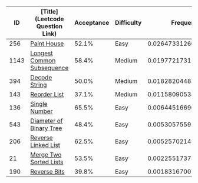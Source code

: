 |ID|[Title](Leetcode Question Link)|Acceptance|Difficulty|Frequency|
|----|-----|----|---|---|
|256|[Paint House]( https://leetcode.com/problems/paint-house)|52.1%|Easy|0.02647331260939941|
|1143|[Longest Common Subsequence]( https://leetcode.com/problems/longest-common-subsequence)|58.4%|Medium|0.019772173115579716|
|394|[Decode String]( https://leetcode.com/problems/decode-string)|50.0%|Medium|0.0182820448374491|
|143|[Reorder List]( https://leetcode.com/problems/reorder-list)|37.1%|Medium|0.011580905343629403|
|136|[Single Number]( https://leetcode.com/problems/single-number)|65.5%|Easy|0.006445166968713385|
|543|[Diameter of Binary Tree]( https://leetcode.com/problems/diameter-of-binary-tree)|48.4%|Easy|0.005305755914149804|
|206|[Reverse Linked List]( https://leetcode.com/problems/reverse-linked-list)|62.5%|Easy|0.005257021452801617|
|21|[Merge Two Sorted Lists]( https://leetcode.com/problems/merge-two-sorted-lists)|53.5%|Easy|0.0022551737583973706|
|190|[Reverse Bits]( https://leetcode.com/problems/reverse-bits)|39.8%|Easy|0.0018316700789167337|
